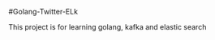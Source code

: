 #Golang-Twitter-ELk

This project is for learning golang, kafka and elastic search

























